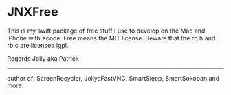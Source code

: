 # JNXFree

This is my swift package of free stuff I use to develop on the Mac and iPhone with Xcode. Free means the MIT license. 
Beware that the rb.h and rb.c are licensed lgpl.

Regards Jolly aka Patrick

---
author of: ScreenRecycler, JollysFastVNC, SmartSleep, SmartSokoban and more.

